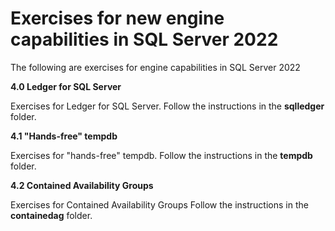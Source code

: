 # Exercises for new engine capabilities in SQL Server 2022

The following are exercises for engine capabilities in SQL Server 2022

**4.0 Ledger for SQL Server**

Exercises for Ledger for SQL Server. Follow the instructions in the **sqlledger** folder.

**4.1 "Hands-free" tempdb**

Exercises for "hands-free" tempdb. Follow the instructions in the **tempdb** folder.

**4.2 Contained Availability Groups**

Exercises for Contained Availability Groups Follow the instructions in the **containedag** folder.